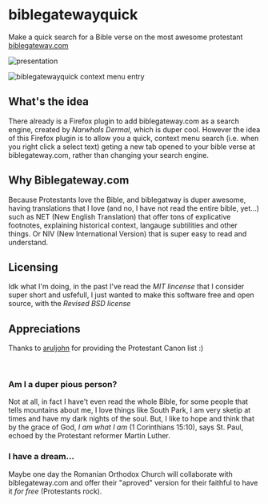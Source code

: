 # biblegatewayquick
Make a quick search for a Bible verse on the most awesome protestant [biblegateway.com](https://www.biblegateway.com/)


![presentation](https://user-images.githubusercontent.com/10388612/121818245-a2949180-cc8e-11eb-8acc-1743ba8e3ed0.gif)


![biblegatewayquick context menu entry](https://user-images.githubusercontent.com/10388612/121775563-2d8f6200-cb91-11eb-9422-e2592c9c99bb.png)


## What's the idea 

There already is a Firefox plugin to add biblegateway.com as a search engine, created by *Narwhals Dermal*, which is duper cool.
However the idea of this Firefox plugin is to allow you a quick, context menu search (i.e. when you right click a select text) 
geting a new tab opened to your bible verse at biblegateway.com, rather than changing your search engine.

## Why Biblegateway.com

Because Protestants love the Bible, and biblegatway is duper awesome, having translations that I love (and no, I have not read the entire bible, yet...) such as NET (New English Translation) that offer tons of explicative footnotes, explaining historical context, langauge subtilities and other things. Or NIV (New International Version) that is super easy to read and understand.

## Licensing 
Idk what I'm doing, in the past I've read the *MIT lincense* that I consider super short and usfefull, I just wanted to make this software free and open source, with the *Revised BSD license*

## Appreciations
Thanks to  [aruljohn](https://github.com/aruljohn)  for providing the Protestant Canon list :) 



<p>&nbsp;</p>

### Am I a duper pious person?
Not at all, in fact I have't even read the whole Bible, for some people that tells mountains about me, I love things like South Park, I am very sketip at times and have my dark nights of the soul. But, I like to hope and think that by the grace of God, *I am what I am* (1 Corinthians 15:10), says St. Paul, echoed by the Protestant reformer Martin Luther. 


### I have a dream...
Maybe one day the Romanian Orthodox Church will collaborate with biblegateway.com and offer their "aproved" version for their faithful to have it *for free* (Protestants rock).

